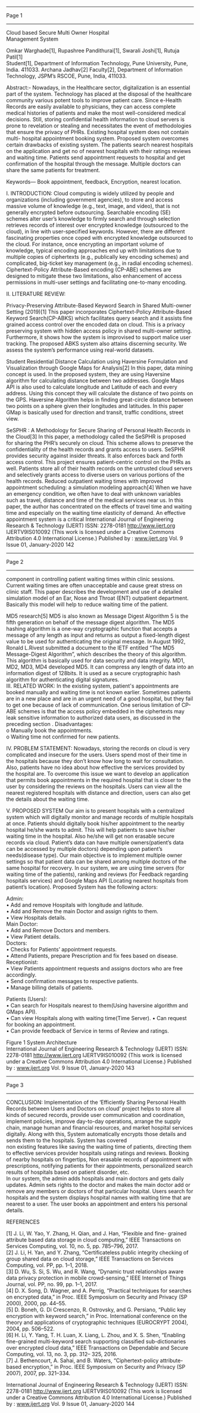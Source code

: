 

---

Page 1

---

 
 Cloud based Secure Multi Owner Hospital      
Management System 
 
Omkar Warghade[1], Rupashree Pandithurai[1], 
Swarali Joshi[1],  Rutuja Patil[1]   
Student[1], 
Department of Information Technology, 
Pune University, 
Pune, India. 411033. 
Archana Jadhav[2] 
Faculty[2], 
Department of Information Technology, 
JSPM’s RSCOE, 
Pune, India, 411033. 
 
 
Abstract:- Nowadays, in the Healthcare sector, digitalization is 
an essential part of the system. Technology has placed at the 
disposal of the healthcare community various potent tools to 
improve patient care. Since e-Health Records are easily 
available to physicians, they can access complete medical 
histories of patients and make the most well-considered 
medical decisions. Still, storing confidential health information 
to cloud servers is prone to revelation or stealing and 
necessitates the event of methodologies that ensure the privacy 
of PHRs. Existing hospital system does not contain multi-
hospital appointment booking system. Proposed system 
overcomes certain drawbacks of existing system. The patients 
search nearest hospitals on the application and get no of 
nearest hospitals with their ratings reviews and waiting time. 
Patients send appointment requests to hospital and get 
confirmation of the hospital through the message. Multiple 
doctors can share the same patients for treatment. 
 
Keywords— Book appointment, feedback,   Encryption, nearest 
location. 
 
I. 
INTRODUCTION: 
 Cloud computing is widely utilized by people and 
organizations (including government agencies), to store and 
access massive volume of knowledge (e.g., text, image, and 
video), that is not generally encrypted before outsourcing. 
Searchable encoding (SE) schemes alter user’s knowledge 
to firmly search and through selection retrieves records of 
interest over encrypted knowledge (outsourced to the cloud), 
in line with user-specified keywords.  However, there are 
different fascinating properties once coped with encrypted 
knowledge outsourced to the cloud. For instance, once 
encrypting an important volume of knowledge, typical 
encoding approaches end up with limitations due to multiple 
copies of ciphertexts (e.g., publically key encoding schemes) 
and complicated, big-ticket key management (e.g., in radial 
encoding schemes).   
Ciphertext-Policy Attribute-Based encoding (CP-ABE) 
schemes are designed to mitigate these two limitations, also 
enhancement of access permissions in multi-user settings 
and facilitating one-to-many encoding.  
  
II. 
LITERATURE REVIEW: 
  
Privacy-Preserving Attribute-Based Keyword Search in 
Shared Multi-owner Setting (2019)[1] 
  This paper incorporates Ciphertext-Policy Attribute-Based 
Keyword  Search(CP-ABKS) which facilitates query search 
and it assists fine grained access control over the encoded 
data on cloud. This is a privacy preserving system with 
hidden access policy in shared multi-owner setting. 
Furthermore, it shows how the system is improvised to 
support malice user tracking. The proposed ABKS system 
also attains discerning security. We assess the system’s 
performance using real-world datasets.    
 
Student Residential Distance Calculation using Haversine 
Formulation and Visualization through Google Maps for 
Analysis[2] 
   In this paper,  data mining concept is used. In the 
proposed system, they are using Haversine algorithm for 
calculating distance between two addresses. Google Maps 
API is also used to calculate longitude and Latitude of each 
and every address. Using this concept they will calculate 
the distance of two points on the GPS. Haversine 
Algorithm helps in finding great-circle distance between 
two points on a sphere given their longitudes and latitudes. 
In this paper GMap is basically used for direction and 
transit, traffic conditions, street view. 
  
SeSPHR : A Methodology for Secure Sharing of Personal 
Health Records in the Cloud[3] 
    In this paper, a methodology called the SeSPHR is 
proposed for sharing the PHR’s securely on cloud. This 
scheme allows to preserve the confidentiality of the health 
records and grants access to users. SeSPHR provides 
security against insider threats. It also enforces back and 
forth access control. This project ensures patient-centric 
control on the PHRs as well. Patients store all of their 
health records on the untrusted cloud servers and 
selectively grants access to diverse users on various 
portions of the health records. 
Reduced 
outpatient 
waiting 
times 
with 
improved 
appointment 
scheduling: 
a 
simulation 
modeling 
approach[4] 
   When we have an emergency condition, we often have to 
deal with unknown variables such as travel, distance and 
time of the medical services near us. In this paper, the 
author has concentrated on the effects of travel time and 
waiting time and especially on the waiting time elasticity 
of demand. An effective appointment system is a critical 
International Journal of Engineering Research & Technology (IJERT)
ISSN: 2278-0181
http://www.ijert.org
IJERTV9IS010092
(This work is licensed under a Creative Commons Attribution 4.0 International License.)
Published by :
www.ijert.org
Vol. 9 Issue 01, January-2020
142


---

Page 2

---

 
component in controlling patient waiting times within 
clinic sessions. Current waiting times are often 
unacceptable and cause great stress on clinic staff. This 
paper describes the development and use of a detailed 
simulation model of an Ear, Nose and Throat (ENT) 
outpatient department. Basically this model will help to 
reduce waiting time of the patient. 
 
MD5 research[5] 
 MD5 is also known as Message Digest Algorithm 5 is the 
fifth generation on behalf of the message digest algorithm. 
The MD5 hashing algorithm is a one-way cryptographic 
function that accepts a message of any length as input and 
returns as output a fixed-length digest value to be used for 
authenticating the original message. In August 1992, 
Ronald L.Rivest submitted a document to the IETF entitled 
“The MD5 Message-Digest Algorithm”, which describes 
the theory of this algorithm. This algorithm is basically 
used for data security and data integrity. MD1, MD2, MD3, 
MD4 developed MD5. It can compress any length of data 
into an information digest of 128bits. It is used as a secure 
cryptographic hash algorithm for authenticating digital 
signatures.  
III. 
RELATED WORK: 
 In the existing system, patient's appointments are booked 
manually and waiting time is not known earlier. 
Sometimes patients are in a new place and are in an 
urgent need of a good hospital, but they fail to get one 
because of lack of communication.  One serious 
limitation of CP-ABE schemes is that the access policy 
embedded in the ciphertexts may leak sensitive 
information to authorized data users, as discussed in the 
preceding section . 
Disadvantages:  
o 
Manually book the appointments.  
o 
Waiting time not confirmed for new patients.  
  
IV.     PROBLEM STATEMENT: 
Nowadays, storing the records on cloud is very 
complicated and insecure for the users. Users spend most 
of their time in the hospitals because they don’t know how 
long to wait for consultation. Also, patients have no idea 
about how effective the services provided by the hospital 
are.  To overcome this issue we want to develop an 
application that permits book appointments in the required 
hospital that is closer to the user by considering the reviews 
on the hospitals. Users can view all the nearest registered 
hospitals with distance and direction, users can also get the 
details about the waiting time.  
 
V.       PROPOSED SYSTEM 
Our aim is to present hospitals with a centralized system 
which will digitally monitor and manage records of 
multiple hospitals at once. Patients should digitally book 
his/her appointment to the nearby hospital he/she wants to 
admit. This will help patients to save his/her waiting time 
in the hospital. Also he/she will get non erasable secure 
records via cloud. Patient’s data can have multiple 
owners(patient’s data can be accessed by multiple doctors) 
depending upon patient’s needs(disease type). Our main 
objective is to implement multiple owner settings so that 
patient data can be shared among multiple doctors of the 
same hospital for recovery. 
In our system, we are using time servers (for waiting time 
of the patients), ranking and reviews (for Feedback 
regarding hospitals services) and Google Maps API 
(Locating nearest hospitals from patient’s location). 
Proposed System has the following actors: 
 
Admin:  
• 
Add and remove Hospitals with longitude and 
latitude.  
• 
Add and Remove the main Doctor  and assign 
rights to them.  
• 
View Hospitals details.  
Main Doctor:      
• 
Add and Remove Doctors  and members.  
• 
View Patient details.  
Doctors:  
• 
Checks for Patients’ appointment requests.  
• 
Attend Patients, prepare Prescription and fix fees 
based on disease.  
Receptionist:  
• 
View Patients appointment requests and assigns 
doctors who are free  accordingly.  
• 
Send confirmation messages to respective patients.  
• 
Manage billing details of patients.  
 
Patients (Users):   
• 
Can search for Hospitals nearest to them(Using 
haversine algorithm and GMaps API).  
• 
Can view Hospitals along with waiting time(Time 
Server). 
• 
Can request for booking an appointment.  
• 
Can provide feedback of Service in terms of 
Review and ratings.  
  
  
Figure 1 System Architecture  
International Journal of Engineering Research & Technology (IJERT)
ISSN: 2278-0181
http://www.ijert.org
IJERTV9IS010092
(This work is licensed under a Creative Commons Attribution 4.0 International License.)
Published by :
www.ijert.org
Vol. 9 Issue 01, January-2020
143


---

Page 3

---

 
CONCLUSION: 
Implementation of the ‘Efficiently Sharing Personal Health 
Records between Users and Doctors on cloud’ project 
helps to store all kinds of secured records, provide  user 
communication and coordination, implement policies, 
improve day-to-day operations, arrange the supply chain, 
manage human and financial resources, and market 
hospital services digitally. 
Along with this, System automatically encrypts those 
details and sends them to the hospitals. System has covered  
non existing features like saving the waiting time of 
patients, directing them to effective services provider 
hospitals using ratings and reviews. Booking of nearby 
hospitals on fingertips, Non erasable records of 
appointment with prescriptions, notifying patients for their 
appointments, personalized search results of hospitals 
based on patient disorder, etc.      
In our system, the admin adds hospitals and main doctors 
and gets daily updates. Admin sets rights to the doctor and 
makes the main doctor add or remove any members or 
doctors of that particular hospital. Users search for 
hospitals and the system displays hospital names with 
waiting time that are nearest to a user. The user books an 
appointment and enters his personal details.  
 
REFERENCES 
 
[1] 
J. Li, W. Yao, Y. Zhang, H. Qian, and J. Han, “Flexible and fine-
grained attribute based data storage in cloud computing,” IEEE 
Transactions on Services Computing, vol. 10, no. 5, pp. 785–796, 
2017.  
[2] 
J. Li, H. Yan, and Y. Zhang, “Certificateless public integrity 
checking    of group shared data on cloud storage,” IEEE 
Transactions on Services Computing, vol. PP, pp. 1–1, 2018.  
[3] 
D. Wu, S. Si, S. Wu, and R. Wang, “Dynamic trust relationships 
aware data privacy protection in mobile crowd-sensing,” IEEE 
Internet of Things Journal, vol. PP, no. 99, pp. 1–1, 2017.  
[4] 
D. X. Song, D. Wagner, and A. Perrig, “Practical techniques for 
searches on encrypted data,” in Proc. IEEE Symposium on Security 
and Privacy (SP 2000), 2000, pp. 44–55.  
[5] 
D. Boneh, G. Di Crescenzo, R. Ostrovsky, and G. Persiano, “Public 
key encryption with keyword search,” in Proc. International 
conference on the theory and applications of cryptographic 
techniques (EUROCRYPT 2004), 2004, pp. 506–522.  
[6] 
H. Li, Y. Yang, T. H. Luan, X. Liang, L. Zhou, and X. S. Shen, 
“Enabling fine-grained multi-keyword search supporting classified 
sub-dictionaries over encrypted cloud data,” IEEE Transactions on 
Dependable and Secure Computing, vol. 13, no. 3, pp. 312– 325, 
2016.  
[7] 
J. Bethencourt, A. Sahai, and B. Waters, “Ciphertext-policy 
attribute-based encryption,” in Proc. IEEE Symposium on Security 
and Privacy (SP 2007), 2007, pp. 321–334.   
  
 
 
 
 
 
 
 
 
 
 
 
 
 
 
 
 
 
 
 
 
 
International Journal of Engineering Research & Technology (IJERT)
ISSN: 2278-0181
http://www.ijert.org
IJERTV9IS010092
(This work is licensed under a Creative Commons Attribution 4.0 International License.)
Published by :
www.ijert.org
Vol. 9 Issue 01, January-2020
144
